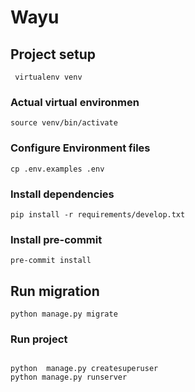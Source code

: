 # Wayu

## Project setup

`` virtualenv venv``

### Actual virtual environmen

`` source venv/bin/activate ``

### Configure Environment files

`` cp .env.examples .env ``

### Install dependencies

`` pip install -r requirements/develop.txt  ``

###  Install pre-commit

`` pre-commit install ``


## Run migration

`` python manage.py migrate ``

### Run project

```

python  manage.py createsuperuser
python manage.py runserver

```
